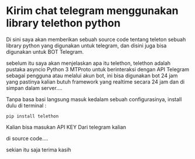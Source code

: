 # Kirim chat telegram menggunakan library telethon python

Di sini saya akan memberikan sebuah source code tentang teleton sebuah library python yang digunakan untuk telegram, dan disini juga bisa digunakan untuk BOT Telegram.

sebelum itu saya akan menjelaskan apa itu telethon, telethon adalah pustaka asyncio Python 3 MTProto untuk berinteraksi dengan API Telegram sebagai pengguna atau melalui akun bot, ini bisa digunakan bot 24 jam yang pastinya kalian butuh framework yang realtime secara 24 jam dan di simpan dalam server....

Tanpa basa basi langsung masuk kedalam sebuah configurasinya, install dulu di terminal :

```
pip install telethon
```

Kalian bisa masukan API KEY Dari telegram kalian

di source code....

sekian itu saja terima kasih
